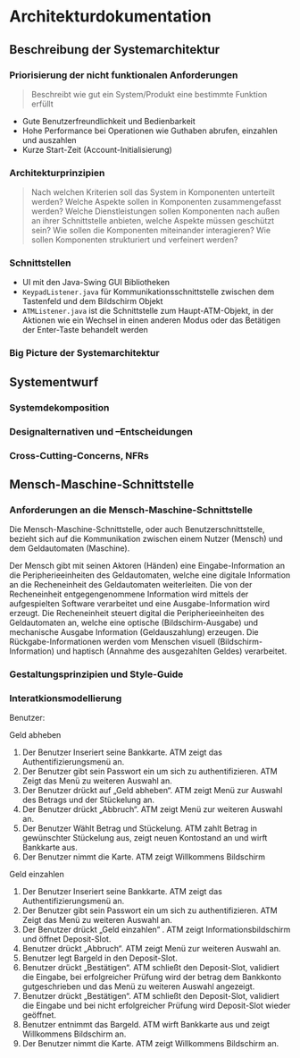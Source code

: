 # Architekturdokumentation

## Beschreibung der Systemarchitektur

### Priorisierung der nicht funktionalen Anforderungen

> Beschreibt wie gut ein System/Produkt eine bestimmte Funktion erfüllt

- Gute Benutzerfreundlichkeit und Bedienbarkeit
- Hohe Performance bei Operationen wie Guthaben abrufen, einzahlen und auszahlen
- Kurze Start-Zeit (Account-Initialisierung)

### Architekturprinzipien

> Nach welchen Kriterien soll das System in Komponenten unterteilt werden?
> Welche Aspekte sollen in Komponenten zusammengefasst werden?
> Welche Dienstleistungen sollen Komponenten nach außen an ihrer Schnittstelle anbieten, welche Aspekte müssen geschützt sein?
> Wie sollen die Komponenten miteinander interagieren?
> Wie sollen Komponenten strukturiert und verfeinert werden?

### Schnittstellen

- UI mit den Java-Swing GUI Bibliotheken
- `KeypadListener.java` für Kommunikationsschnittstelle zwischen dem Tastenfeld und dem Bildschirm Objekt
- `ATMListener.java` ist die Schnittstelle zum Haupt-ATM-Objekt, in der Aktionen wie ein Wechsel in einen anderen Modus oder das Betätigen der Enter-Taste behandelt werden

### Big Picture der Systemarchitektur


## Systementwurf

### Systemdekomposition

### Designalternativen und –Entscheidungen

### Cross-Cutting-Concerns, NFRs


## Mensch-Maschine-Schnittstelle

### Anforderungen an die Mensch-Maschine-Schnittstelle

Die Mensch-Maschine-Schnittstelle, oder auch Benutzerschnittstelle, bezieht sich auf die Kommunikation zwischen einem Nutzer (Mensch) und dem Geldautomaten (Maschine).

Der Mensch gibt mit seinen Aktoren (Händen) eine Eingabe-Information an die Peripherieeinheiten des Geldautomaten, welche eine digitale Information an die Recheneinheit des Geldautomaten weiterleiten. Die von der Recheneinheit entgegengenommene Information wird mittels der aufgespielten Software verarbeitet und eine Ausgabe-Information wird erzeugt. Die Recheneinheit steuert digital die Peripherieeinheiten des Geldautomaten an, welche eine optische (Bildschirm-Ausgabe) und mechanische Ausgabe Information (Geldauszahlung) erzeugen. Die Rückgabe-Informationen werden vom Menschen visuell (Bildschirm-Information) und haptisch (Annahme des ausgezahlten Geldes) verarbeitet.


### Gestaltungsprinzipien und Style-Guide

### Interatkionsmodellierung

Benutzer:

Geld abheben
1.	Der Benutzer Inseriert seine Bankkarte. ATM zeigt das Authentifizierungsmenü an.
2.	Der Benutzer gibt sein Passwort ein um sich zu authentifizieren. ATM Zeigt das Menü zu weiteren Auswahl an.
3.	Der Benutzer drückt auf „Geld abheben“. ATM zeigt Menü zur Auswahl des Betrags und der Stückelung an. 
4.	Der Benutzer drückt „Abbruch“. ATM zeigt Menü zur weiteren Auswahl an.
5.	Der Benutzer Wählt Betrag und Stückelung. ATM zahlt Betrag in gewünschter Stückelung aus, zeigt neuen Kontostand an und wirft Bankkarte aus.
6.	Der Benutzer nimmt die Karte. ATM zeigt Willkommens Bildschirm

Geld einzahlen
1.	Der Benutzer Inseriert seine Bankkarte. ATM zeigt das Authentifizierungsmenü an.
2.	Der Benutzer gibt sein Passwort ein um sich zu authentifizieren. ATM Zeigt das Menü zu weiteren Auswahl an.
3.	Der Benutzer drückt „Geld einzahlen“ . ATM zeigt Informationsbildschirm und öffnet Deposit-Slot.
4.	Benutzer drückt „Abbruch“. ATM zeigt Menü zur weiteren Auswahl an.
5.	Benutzer legt Bargeld in den Deposit-Slot.
6.	Benutzer drückt „Bestätigen“. ATM schließt den Deposit-Slot, validiert die Eingabe, bei erfolgreicher Prüfung wird der betrag dem Bankkonto gutgeschrieben und das Menü zu weiteren Auswahl angezeigt.
7.	Benutzer drückt „Bestätigen“. ATM schließt den Deposit-Slot, validiert die Eingabe und bei nicht erfolgreicher Prüfung wird Deposit-Slot wieder geöffnet. 
8.	Benutzer entnimmt das Bargeld. ATM wirft Bankkarte aus und zeigt Willkommens Bildschirm an. 
9.	Der Benutzer nimmt die Karte. ATM zeigt Willkommens Bildschirm an.
